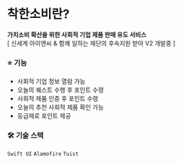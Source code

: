 # 착한소비란?
**가치소비 확산을 위한 사회적 기업 제품 판매 유도 서비스**  
[ 신세계 아이앤씨 & 함께 일하는 재단의 후속지원 받아 V2 개발중 ]

### ⭐️ 기능
- 사회적 기업 정보 열람 가능
- 오늘의 퀘스트 수행 후 포인트 수령
- 사회적 제품 인증 후 포인트 수령
- 오늘의 추천 사회적 제품 확인 가능
- 등급제로 포인트 제공

### 🛠️ 기술 스택
`Swift UI` `Alamofire` `Tuist`
